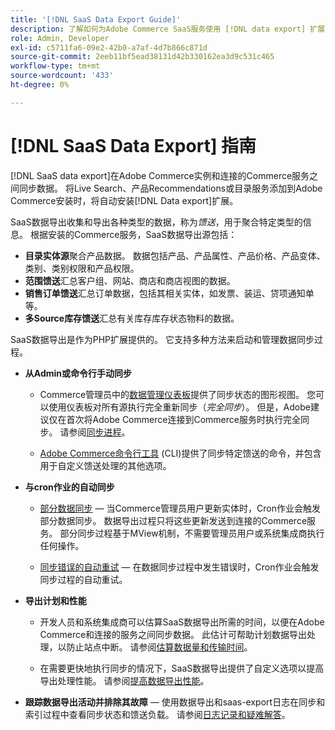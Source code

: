```yaml
---
title: '[!DNL SaaS Data Export Guide]'
description: 了解如何为Adobe Commerce SaaS服务使用 [!DNL data export] 扩展，在Adobe Commerce和连接的Commerce服务之间同步数据。
role: Admin, Developer
exl-id: c5711fa6-09e2-42b0-a7af-4d7b866c871d
source-git-commit: 2eeb11bf5ead38131d42b330162ea3d9c531c465
workflow-type: tm+mt
source-wordcount: '433'
ht-degree: 0%

---
```


# [!DNL SaaS Data Export] 指南

[!DNL SaaS data export]在Adobe Commerce实例和连接的Commerce服务之间同步数据。 将Live Search、产品Recommendations或目录服务添加到Adobe Commerce安装时，将自动安装[!DNL Data export]扩展。

SaaS数据导出收集和导出各种类型的数据，称为&#x200B;_馈送_，用于聚合特定类型的信息。 根据安装的Commerce服务，SaaS数据导出源包括：

- **目录实体源**&#x200B;聚合产品数据。 数据包括产品、产品属性、产品价格、产品变体、类别、类别权限和产品权限。
- **范围馈送**&#x200B;汇总客户组、网站、商店和商店视图的数据。
- **销售订单馈送**&#x200B;汇总订单数据，包括其相关实体，如发票、装运、贷项通知单等。
- **多Source库存馈送**&#x200B;汇总有关库存库存状态物料的数据。

SaaS数据导出是作为PHP扩展提供的。 它支持多种方法来启动和管理数据同步过程。

- **从Admin或命令行手动同步**

   - Commerce管理员中的[数据管理仪表板](https://experienceleague.adobe.com/en/docs/commerce-admin/systems/data-transfer/data-dashboard)提供了同步状态的图形视图。 您可以使用仪表板对所有源执行完全重新同步（_完全同步_）。 但是，Adobe建议仅在首次将Adobe Commerce连接到Commerce服务时执行完全同步。 请参阅[同步进程](data-synchronization.md)。

   - [Adobe Commerce命令行工具](https://experienceleague.adobe.com/en/docs/commerce-operations/configuration-guide/cli/config-cli) (CLI)提供了同步特定馈送的命令，并包含用于自定义馈送处理的其他选项。

- **与cron作业的自动同步**

   - [部分数据同步](data-synchronization.md#partial-synchronization-with-cron-jobs) — 当Commerce管理员用户更新实体时，Cron作业会触发部分数据同步。 数据导出过程只将这些更新发送到连接的Commerce服务。 部分同步过程基于MView机制，不需要管理员用户或系统集成商执行任何操作。

   - [同步错误的自动重试](data-synchronization.md#failed-items-sync-for-error-recovery) — 在数据同步过程中发生错误时，Cron作业会触发同步过程的自动重试。

- **导出计划和性能**

   - 开发人员和系统集成商可以估算SaaS数据导出所需的时间，以便在Adobe Commerce和连接的服务之间同步数据。 此估计可帮助计划数据导出处理，以防止站点中断。 请参阅[估算数据量和传输时间](estimate-data-volume-sync-time.md)。

   - 在需要更快地执行同步的情况下，SaaS数据导出提供了自定义选项以提高导出处理性能。 请参阅[提高数据导出性能](customize-export-processing.md)。

- **跟踪数据导出活动并排除其故障** — 使用数据导出和saas-export日志在同步和索引过程中查看同步状态和馈送负载。 请参阅[日志记录和疑难解答](troubleshooting-logging.md)。
